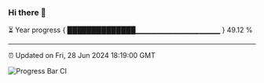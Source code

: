 ### Hi there 👋

⏳ Year progress { ██████████████▁▁▁▁▁▁▁▁▁▁▁▁▁▁▁▁ } 49.12 %

---

⏰ Updated on Fri, 28 Jun 2024 18:19:00 GMT

![Progress Bar CI](https://github.com/liununu/liununu/workflows/Progress%20Bar%20CI/badge.svg)
